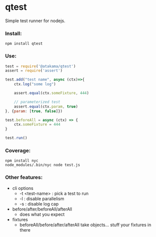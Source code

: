 # qtest

Simple test runner for nodejs.

### Install:

```
npm install qtest
```


### Use:

```js
test = require('@atakama/qtest')
assert = require('assert')

test.add("test name", async (ctx)=>{
    ctx.log("some log")

    assert.equal(ctx.someFixture, 444)

    // parameterized test
    assert.equal(ctx.param, true)
}, {param: [true, false]})

test.beforeAll = async (ctx) => {
    ctx.someFixture = 444
}

test.run()
```

### Coverage:

```
npm install nyc
node_modules/.bin/nyc node test.js
```


### Other features:

 - cli options 
   - -t \<test-name\> : pick a test to run
   - -l : disable parallelism 
   - -s : disable log cap
 - before/after/beforeAll/afterAll
   - does what you expect
 - fixtures
   - beforeAll/before/after/afterAll take objects... stuff your fixtures in there
